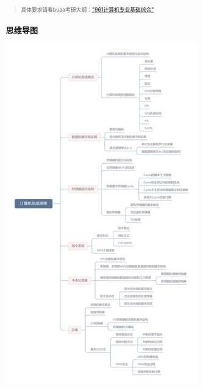 > 具体要求请看buaa考研大纲：["961计算机专业基础综合"](siyuan://blocks/20210716103901-8g5sp99)
>

## 思维导图

![计算机组成原理.png](assets/计算机组成原理-20210817165929-fu4vhgd.png)